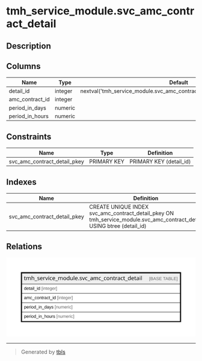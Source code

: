 # tmh_service_module.svc_amc_contract_detail

## Description

## Columns

| Name | Type | Default | Nullable | Children | Parents | Comment |
| ---- | ---- | ------- | -------- | -------- | ------- | ------- |
| detail_id | integer | nextval('tmh_service_module.svc_amc_contract_detail_detail_id_seq'::regclass) | false |  |  |  |
| amc_contract_id | integer |  | true |  |  |  |
| period_in_days | numeric |  | true |  |  |  |
| period_in_hours | numeric |  | true |  |  |  |

## Constraints

| Name | Type | Definition |
| ---- | ---- | ---------- |
| svc_amc_contract_detail_pkey | PRIMARY KEY | PRIMARY KEY (detail_id) |

## Indexes

| Name | Definition |
| ---- | ---------- |
| svc_amc_contract_detail_pkey | CREATE UNIQUE INDEX svc_amc_contract_detail_pkey ON tmh_service_module.svc_amc_contract_detail USING btree (detail_id) |

## Relations

![er](tmh_service_module.svc_amc_contract_detail.svg)

---

> Generated by [tbls](https://github.com/k1LoW/tbls)
